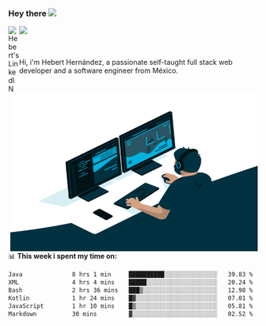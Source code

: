 ### Hey there <img src="https://media.giphy.com/media/hvRJCLFzcasrR4ia7z/giphy.gif" width="25px">
<a href="https://www.linkedin.com/in/evertcode/" target="_blank">
  <img align="left" alt="Hebert's LinkedIN" width="22px" src="https://raw.githubusercontent.com/peterthehan/peterthehan/master/assets/linkedin.svg" />
</a>

![](https://visitor-badge.glitch.me/badge?page_id=evertcode.evertcode)

<br />

Hi, i'm Hebert Hernández, a passionate self-taught full stack web developer and a software engineer from México.

<img align="right" alt="GIF" src="https://github.com/evertcode/evertcode/blob/master/code.gif?raw=true" width="500" height="320" />

📊 **This week i spent my time on:**

<!--START_SECTION:waka-->

```text
Java              8 hrs 1 min     ██████████░░░░░░░░░░░░░░░   39.83 %
XML               4 hrs 4 mins    █████░░░░░░░░░░░░░░░░░░░░   20.24 %
Bash              2 hrs 36 mins   ███▒░░░░░░░░░░░░░░░░░░░░░   12.98 %
Kotlin            1 hr 24 mins    █▓░░░░░░░░░░░░░░░░░░░░░░░   07.01 %
JavaScript        1 hr 10 mins    █▒░░░░░░░░░░░░░░░░░░░░░░░   05.81 %
Markdown          30 mins         ▓░░░░░░░░░░░░░░░░░░░░░░░░   02.52 %
```

<!--END_SECTION:waka-->
